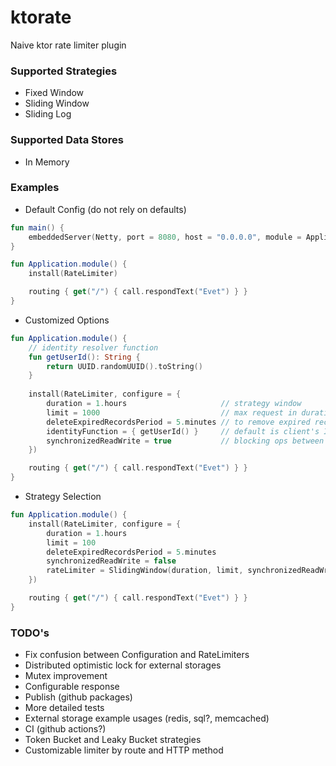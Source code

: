 # ktorate
Naive ktor rate limiter plugin
### Supported Strategies
- Fixed Window
- Sliding Window
- Sliding Log
### Supported Data Stores
- In Memory
### Examples
- Default Config (do not rely on defaults)
```kotlin
fun main() {
    embeddedServer(Netty, port = 8080, host = "0.0.0.0", module = Application::module).start(wait = true)
}

fun Application.module() {
    install(RateLimiter)

    routing { get("/") { call.respondText("Evet") } }
}
```
- Customized Options
```kotlin
fun Application.module() {
    // identity resolver function
    fun getUserId(): String {
        return UUID.randomUUID().toString()
    }
    
    install(RateLimiter, configure = {
        duration = 1.hours                     // strategy window
        limit = 1000                           // max request in duration by defined strategy
        deleteExpiredRecordsPeriod = 5.minutes // to remove expired records in data store
        identityFunction = { getUserId() }     // default is client's IP
        synchronizedReadWrite = true           // blocking ops between read and write ops (only for same request dentity)
    })

    routing { get("/") { call.respondText("Evet") } }
}
```
- Strategy Selection
```kotlin
fun Application.module() {
    install(RateLimiter, configure = {
        duration = 1.hours
        limit = 100
        deleteExpiredRecordsPeriod = 5.minutes
        synchronizedReadWrite = false
        rateLimiter = SlidingWindow(duration, limit, synchronizedReadWrite) // can be FixedWindow, SlidingWindow, SlidingLog
    })

    routing { get("/") { call.respondText("Evet") } }
}
```
### TODO's
- Fix confusion between Configuration and RateLimiters
- Distributed optimistic lock for external storages
- Mutex improvement
- Configurable response
- Publish (github packages)
- More detailed tests
- External storage example usages (redis, sql?, memcached)
- CI (github actions?)
- Token Bucket and Leaky Bucket strategies
- Customizable limiter by route and HTTP method
